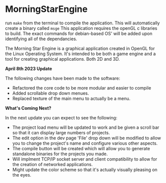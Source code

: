 # MorningStarEngine

run <code>make</code> from the terminal to compile the application. This will automatically create a binary called <code>msge</code>
This application requires the openGL c libraries to build. The exact commands for debian-based OS' will be added upon identifying all of the dependancies.

The Morning Star Engine is a graphical application created in OpenGL for the Linux Operating System. It's intended to be both a game engine and a tool for creating graphical applications. Both 2D and 3D. 

<b>April 8th 2023 Update</b>

The following changes have been made to the software:
<ul>
<li>Refactored the core code to be more modular and easier to compile</li>
<li>Added scrollable drop down menues.</li>
<li>Replaced texture of the main menu to actually be a menu.</li>
</ul>

<b>What's Coming Next?</b>
<p>
	In the next update you can expect to see the following:
</p>
<ul>
<li>The project load menu will be updated to work and be given a scroll bar so that it can display large numbers of projects.</li>
<li>The edit option in the dev page 'File' drop down will be modified to allow you to change the project's name and configure various other aspects.</li>
<li>The compile button will be created which will allow you to generate standalone binaries for the projects you made.</li>
<li>Will implment TCP/IP socket server and client compatibility to allow for the creation of networked applications.</li>
<li>Might update the color scheme so that it's actually visually pleasing on the eyes.</li>
</ul>
